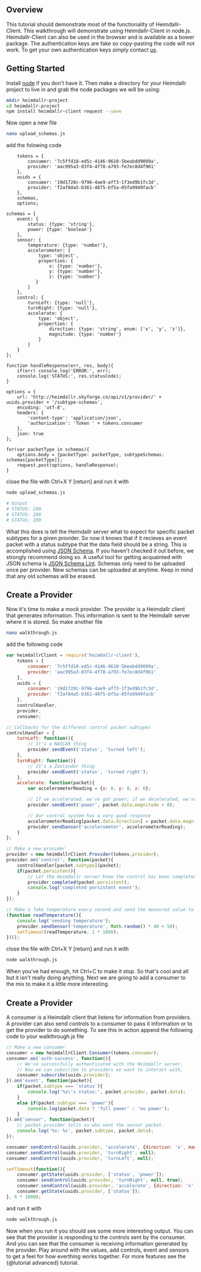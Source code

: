 ## Overview
This tutorial should demonstrate most of the functionality of Heimdallr-Client. This walkthrough will demonstrate using Heimdallr-Client in node.js. Heimdallr-Client can also be used in the browser and is available as a bower package. The authentication keys are fake so copy-pasting the code will not work. To get your own authentication keys simply contact [us](mailto:heimdallr@elementrobot.com).

## Getting Started
Install [node](http://nodejs.org/) if you don't have it. Then make a directory for your Heimdallr project to live in and grab the node packages we will be using:

```bash
mkdir heimdallr-project
cd heimdallr-project
npm install heimdallr-client request --save
```

Now open a new file

```bash
nano upload_schemas.js
```

add the folowing code


```javascriptvar request = require('request'),
    tokens = {
        consumer: '7c5ffd18-ed5c-4146-9610-5beabdd9099a',
        provider: 'aac995a3-03f4-4f78-a793-fe7ec8d4f961'
    },
    uuids = {
        consumer: '19d1720c-9796-4ae9-aff3-1f3ed9b1fc3d',
        provider: 'f2af84a5-b361-4875-bf5a-05fa9949facb'
    },
    schemas,
    options;

schemas = {
    event: {
        status: {type: 'string'},
        power: {type: 'boolean'}
    },
    sensor: {
        temperature: {type: 'number'},
        accelerometer: {
            type: 'object',
            properties: {
                x: {type: 'number'},
                y: {type: 'number'},
                z: {type: 'number'}
           }
        }
    },
    control: {
        turnLeft: {type: 'null'},
        turnRight: {type: 'null'},
        accelerate: {
            type: 'object',
            properties: {
                direction: {type: 'string', enum: ['x', 'y', 'z']},
                magnitude: {type: 'number'}
            }
        }
    }
};

function handleResponse(err, res, body){
    if(err) console.log('ERROR:', err);
    console.log('STATUS:', res.statusCode);
}

options = {
    url: 'http://heimdallr.skyforge.co/api/v1/provider/' + uuids.provider + '/subtype-schemas',
    encoding: 'utf-8',
    headers: {
        'content-type': 'application/json',
        'authorization': 'Token ' + tokens.consumer
    },
    json: true
};

for(var packetType in schemas){
    options.body = {packetType: packetType, subtypeSchemas: schemas[packetType]};
    request.post(options, handleResponse);
}
```

close the file with Ctrl+X Y [return] and run it with

```bash
node upload_schemas.js

# Output
# STATUS: 200
# STATUS: 200
# STATUS: 200
```

What this does is tell the Heimdallr server what to expect for specific packet subtypes for a given provider. So now it knows that if it recieves an event packet with a status subtype that the data field should be a string. This is accomplished using [JSON Schema](http://json-schema.org/). If you haven't checked it out before, we strongly recommend doing so. A useful tool for getting acquainted with JSON schema is [JSON Schema Lint](http://jsonschemalint.com/). Schemas only need to be uploaded once per provider. New schemas can be uploaded at anytime. Keep in mind that any old schemas will be erased.

## Create a Provider
Now it's time to make a mock provider. The provider is a Heimdallr client that generates information. This information is sent to the Heimdallr server where it is stored. So make another file

```bash
nano walkthrough.js
```

add the following code

```javascript
var heimdallrClient = require('heimdallr-client'),
    tokens = {
        consumer: '7c5ffd18-ed5c-4146-9610-5beabdd9099a',
        provider: 'aac995a3-03f4-4f78-a793-fe7ec8d4f961'
    },
    uuids = {
        consumer: '19d1720c-9796-4ae9-aff3-1f3ed9b1fc3d',
        provider: 'f2af84a5-b361-4875-bf5a-05fa9949facb'
    },
    controlHandler,
    provider,
    consumer;

// Callbacks for the different control packet subtypes
controlHandler = {
    turnLeft: function(){
        // It's a NASCAR thing
        provider.sendEvent('status', 'turned left');
    },
    turnRight: function(){
        // It's a Zoolander thing
        provider.sendEvent('status', 'turned right');
    },
    accelerate: function(packet){
        var accelerometerReading = {x: 0, y: 0, z: 0};

        // If we accelerated, we've got power; if we decelerated, we've lost it
        provider.sendEvent('power', packet.data.magnitude > 0);

        // Our control system has a very good response
        accelerometerReading[packet.data.direction] = packet.data.magnitude;
        provider.sendSensor('accelerometer', accelerometerReading);
    }
};

// Make a new provider
provider = new heimdallrClient.Provider(tokens.provider);
provider.on('control', function(packet){
    controlHandler[packet.subtype](packet);
    if(packet.persistent){
        // Let the Heimdallr server know the control has been completed
        provider.completed(packet.persistent);
        console.log('completed persistent event');
    }
});

// Make a fake temperature every second and send the measured value to the Heimdallr server
(function readTemperature(){
    console.log('sending temperature');
    provider.sendSensor('temperature', Math.random() * 40 + 50);
    setTimeout(readTemperature, 1 * 1000);
})();
```

close the file with Ctrl+X Y [return] and run it with

```bash
node walkthrough.js
```

When you've had enough, hit Ctrl+C to make it stop. So that's cool and all but it isn't really doing anything. Next we are going to add a consumer to the mix to make it a little more interesting.

## Create a Provider
A consumer is a Heimdallr client that listens for information from providers. A provider can also send controls to a consumer to pass it information or to get the provider to do something. To see this in action append the following code to your walkthrough.js file

```javascript
// Make a new consumer
consumer = new heimdallrClient.Consumer(tokens.consumer);
consumer.on('auth-success', function(){
    // We've successfully authenticated with the Heimdallr server.
    // Now we can subscribe to providers we want to interact with.
    consumer.subscribe(uuids.provider);
}).on('event', function(packet){
    if(packet.subtype === 'status'){
        console.log('%s\'s status:', packet.provider, packet.data);
    }
    else if(packet.subtype === 'power'){
        console.log(packet.data ? 'full power' : 'no power');
    }
}).on('sensor', function(packet){
    // packet.provider tells us who sent the sensor packet.
    console.log('%s: %s', packet.subtype, packet.data);
});

consumer.sendControl(uuids.provider, 'accelerate', {direction: 'x', magnitude: 10});
consumer.sendControl(uuids.provider, 'turnRight', null);
consumer.sendControl(uuids.provider, 'turnLeft', null);

setTimeout(function(){
    consumer.getState(uuids.provider, ['status', 'power']);
    consumer.sendControl(uuids.provider, 'turnRight', null, true);
    consumer.sendControl(uuids.provider, 'accelerate', {direction: 'x', magnitude: 0});
    consumer.getState(uuids.provider, ['status']);
}, 6 * 1000);
```

and run it with

```bash
node walkthrough.js
```

Now when you run it you should see some more interesting output. You can see that the provider is responding to the controls sent by the consumer. And you can see that the consumer is receiving information generated by the provider. Play around with the values, add controls, event and sensors to get a feel for how everthing works together. For more features see the {@tutorial advanced} tutorial.




